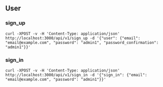 
## User

### sign_up


    curl -XPOST -v -H 'Content-Type: application/json' http://localhost:3000/api/v1/sign_up -d '{"user": {"email": "email@example.com", "password": "admin1", "password_confirmation": "admin1"}}'

### sign_in

    curl -XPOST -v -H 'Content-Type: application/json' http://localhost:3000/api/v1/sign_in -d '{"sign_in": {"email": "email@example.com", "password": "admin1"}}'




